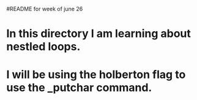 #README for week of june 26
# In this directory I am learning about nestled loops.
# I will be using the holberton flag to use the _putchar command.
